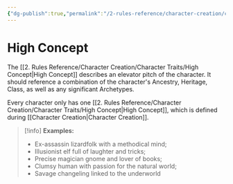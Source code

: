 ```yaml
---
{"dg-publish":true,"permalink":"/2-rules-reference/character-creation/character-traits/high-concept/","noteIcon":""}
---
```


# High Concept

The [[2. Rules Reference/Character Creation/Character Traits/High Concept\|High Concept]] describes an elevator pitch of the character. It should reference a combination of the character's Ancestry, Heritage, Class, as well as any significant Archetypes.

Every character only has one [[2. Rules Reference/Character Creation/Character Traits/High Concept\|High Concept]], which is defined during [[Character Creation\|Character Creation]]. 

>[!info]
>**Examples:** 
>
>- Ex-assassin lizardfolk with a methodical mind; 
>- Illusionist elf full of laughter and tricks; 
>- Precise magician gnome and lover of books; 
>- Clumsy human with passion for the natural world; 
>- Savage changeling linked to the underworld 

